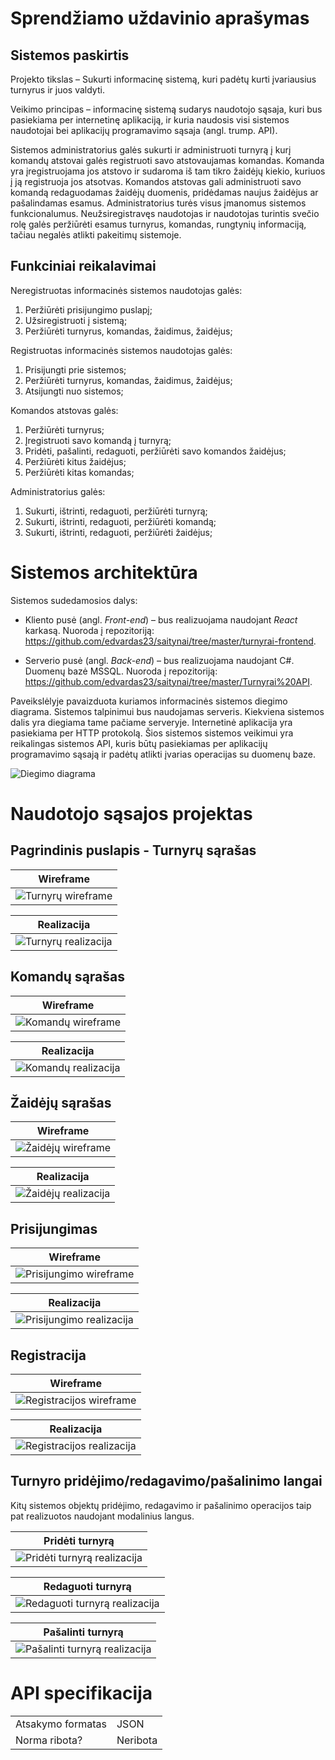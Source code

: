 # Sprendžiamo uždavinio aprašymas
## Sistemos paskirtis
Projekto tikslas – Sukurti informacinę sistemą, kuri padėtų kurti įvariausius turnyrus ir juos valdyti.

Veikimo principas – informacinę sistemą sudarys naudotojo sąsaja, kuri bus pasiekiama per internetinę aplikaciją, ir kuria naudosis visi sistemos naudotojai bei aplikacijų programavimo sąsaja (angl. trump. API).

Sistemos administratorius galės sukurti ir administruoti turnyrą į kurį komandų atstovai galės registruoti savo atstovaujamas komandas. Komanda yra įregistruojama jos atstovo ir sudaroma iš tam tikro žaidėjų kiekio, kuriuos į ją registruoja jos atsotvas. Komandos atstovas gali administruoti savo komandą redaguodamas žaidėjų duomenis, pridėdamas naujus žaidėjus ar pašalindamas esamus. Administratorius turės visus įmanomus sistemos funkcionalumus. Neužsiregistravęs naudotojas ir naudotojas turintis svečio rolę galės peržiūrėti esamus turnyrus, komandas, rungtynių informaciją, tačiau negalės atlikti pakeitimų sistemoje. 

## Funkciniai reikalavimai
Neregistruotas informacinės sistemos naudotojas galės:
1.	Peržiūrėti prisijungimo puslapį;
2.	Užsiregistruoti į sistemą;
3.	Peržiūrėti turnyrus, komandas, žaidimus, žaidėjus;


Registruotas informacinės sistemos naudotojas galės:
1.	Prisijungti prie sistemos;
2.	Peržiūrėti turnyrus, komandas, žaidimus, žaidėjus;
3.	Atsijungti nuo sistemos;


Komandos atstovas galės:
1.	Peržiūrėti turnyrus;
2.	Įregistruoti savo komandą į turnyrą;
3.	Pridėti, pašalinti, redaguoti, peržiūrėti savo komandos žaidėjus;
4.	Peržiūrėti kitus žaidėjus;
5.	Peržiūrėti kitas komandas;


Administratorius galės:
1.	Sukurti, ištrinti, redaguoti, peržiūrėti turnyrą;
2.	Sukurti, ištrinti, redaguoti, peržiūrėti komandą;
3.	Sukurti, ištrinti, redaguoti, peržiūrėti žaidėjus;

# Sistemos architektūra

Sistemos sudedamosios dalys:

+ Kliento pusė (angl. *Front-end*) – bus realizuojama naudojant *React* karkasą. Nuoroda į repozitoriją: https://github.com/edvardas23/saitynai/tree/master/turnyrai-frontend.

+ Serverio pusė (angl. *Back-end*) – bus realizuojama naudojant C#. Duomenų bazė MSSQL. Nuoroda į repozitoriją: https://github.com/edvardas23/saitynai/tree/master/Turnyrai%20API.

Paveikslėlyje pavaizduota kuriamos informacinės sistemos diegimo diagrama. Sistemos talpinimui bus naudojamas serveris. Kiekviena sistemos dalis yra diegiama tame pačiame serveryje. Internetinė aplikacija yra pasiekiama per HTTP protokolą. Šios sistemos sistemos veikimui yra reikalingas sistemos API, kuris būtų pasiekiamas per aplikacijų programavimo sąsają ir padėtų atlikti įvarias operacijas su duomenų baze.

![Diegimo diagrama](Photos/diagram.png)

# Naudotojo sąsajos projektas
## Pagrindinis puslapis - Turnyrų sąrašas
| Wireframe |
| --- |
| ![Turnyrų wireframe](Photos/Turnyrai.png) |

| Realizacija |
| --- |
| ![Turnyrų realizacija](Photos/Turnyraireal.png) |

## Komandų sąrašas
| Wireframe |
| --- |
| ![Komandų wireframe](Photos/Komandos.png) |

| Realizacija |
| --- |
| ![Komandų realizacija](Photos/Komandosreal.png) |

## Žaidėjų sąrašas
| Wireframe |
| --- |
| ![Žaidėjų wireframe](Photos/Zaidejai.png) |

| Realizacija |
| --- |
| ![Žaidėjų realizacija](Photos/Zaidejaireal.png) |

## Prisijungimas
| Wireframe |
| --- |
| ![Prisijungimo wireframe](Photos/Prisijungimas.png) |

| Realizacija |
| --- |
| ![Prisijungimo realizacija](Photos/Prisijungimasreal.png) |

## Registracija
| Wireframe |
| --- |
| ![Registracijos wireframe](Photos/Registracija.png) |

| Realizacija |
| --- |
| ![Registracijos realizacija](Photos/Registracijareal.png) |

## Turnyro pridėjimo/redagavimo/pašalinimo langai
Kitų sistemos objektų pridėjimo, redagavimo ir pašalinimo operacijos taip pat realizuotos naudojant modalinius langus.

| Pridėti turnyrą |
| --- |
| ![Pridėti turnyrą realizacija](Photos/create.png) |

| Redaguoti turnyrą |
| --- |
| ![Redaguoti turnyrą realizacija](Photos/edit.png) |

| Pašalinti turnyrą |
| --- |
| ![Pašalinti turnyrą realizacija](Photos/delete.png) |

# API specifikacija


<table>
  <tr><td>Atsakymo formatas</td><td>JSON</td></tr>
  <tr><td>Norma ribota?</td><td>Neribota</td></tr>
</table>


